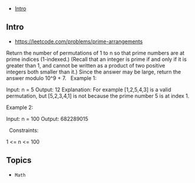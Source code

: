 - [Intro](#intro)

## Intro

- https://leetcode.com/problems/prime-arrangements

Return the number of permutations of 1 to n so that prime numbers are at prime indices (1-indexed.)
(Recall that an integer is prime if and only if it is greater than 1, and cannot be written as a product of two positive integers both smaller than it.)
Since the answer may be large, return the answer modulo 10^9 + 7.
 
Example 1:

Input: n = 5
Output: 12
Explanation: For example [1,2,5,4,3] is a valid permutation, but [5,2,3,4,1] is not because the prime number 5 is at index 1.

Example 2:

Input: n = 100
Output: 682289015

 
Constraints:

1 <= n <= 100



## Topics

- `Math`


